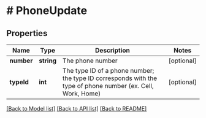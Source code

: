 # # PhoneUpdate

## Properties

Name | Type | Description | Notes
------------ | ------------- | ------------- | -------------
**number** | **string** | The phone number | [optional]
**typeId** | **int** | The type ID of a phone number; the type ID corresponds with the type of phone number (ex. Cell, Work, Home) | [optional]

[[Back to Model list]](../../README.md#models) [[Back to API list]](../../README.md#endpoints) [[Back to README]](../../README.md)
